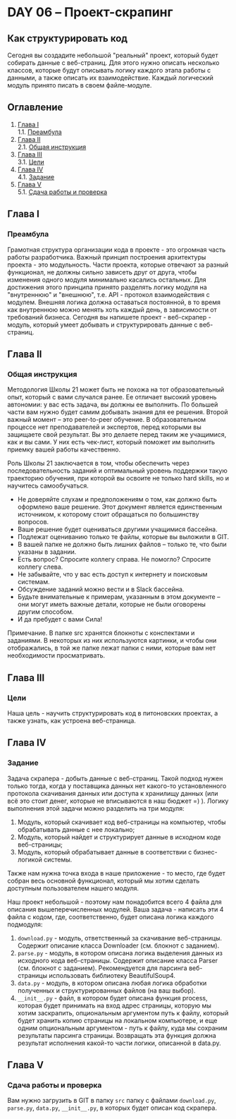 # DAY 06 – Проект-скрапинг
## Как структурировать код
Сегодня вы создадите небольшой "реальный" проект, который будет собирать данные с веб-страниц. Для этого нужно описать несколько классов, которые будут описывать логику каждого этапа работы с данными, а также описать их взаимодействие. Каждый логический модуль принято писать в своем файле-модуле.

## Оглавление

1. [Глава I](#глава-i) \
    1.1. [Преамбула](#преамбула)
2. [Глава II](#глава-ii) \
    2.1. [Общая инструкция](#общая-инструкция)
3. [Глава III](#глава-iii) \
    3.1. [Цели](#цели)
4. [Глава IV](#глава-iv) \
    4.1. [Задание](#задание)
5. [Глава V](#глава-v) \
    5.1. [Сдача работы и проверка](#сдача-работы-и-проверка)

## Глава I
### Преамбула

Грамотная структура организации кода в проекте - это огромная часть работы разработчика. Важный принцип построения архитектуры проекта - это модульность. Части проекта, которые отвечают за разный функционал, не должны сильно зависеть друг от друга, чтобы изменения одного модуля минимально касались остальных. Для достижения этого принципа принято разделять логику модуля на "внутреннюю" и "внешнюю", т.е. API - протокол взаимодействия с модулем. Внешняя логика должна оставаться постоянной, в то время как внутреннюю можно менять хоть каждый день, в зависимости от требований бизнеса. Сегодня вы напишете проект - веб-скрапер - модуль, который умеет добывать и структурировать данные с веб-страниц.

## Глава II
### Общая инструкция

Методология Школы 21 может быть не похожа на тот образовательный опыт, который с вами случался ранее. Ее отличает высокий уровень автономии: у вас есть задача, вы должны ее выполнить. По большей части вам нужно будет самим добывать знания для ее решения. Второй важный момент – это peer-to-peer обучение. В образовательном процессе нет преподавателей и экспертов, перед которыми вы защищаете свой результат. Вы это делаете перед таким же учащимися, как и вы сами. У них есть чек-лист, который поможет им выполнить приемку вашей работы качественно.

Роль Школы 21 заключается в том, чтобы обеспечить через последовательность заданий и оптимальный уровень поддержки такую траекторию обучения, при которой вы освоите не только hard skills, но и научитесь самообучаться.

* Не доверяйте слухам и предположениям о том, как должно быть оформлено ваше решение. Этот документ является единственным источником, к которому стоит обращаться по большинству вопросов.
* Ваше решение будет оцениваться другими учащимися бассейна.
* Подлежат оцениванию только те файлы, которые вы выложили в GIT.
* В вашей папке не должно быть лишних файлов – только те, что были указаны в задании.
* Есть вопрос? Спросите коллегу справа. Не помогло? Спросите коллегу слева.
* Не забывайте, что у вас есть доступ к интернету и поисковым системам.
* Обсуждение заданий можно вести и в Slack бассейна.
* Будьте внимательные к примерам, указанным в этом документе – они могут иметь важные детали, которые не были оговорены другим способом.
* И да пребудет с вами Сила!

Примечание. В папке src хранятся блокноты с конспектами и заданиями. В некоторых из них используются картинки, и чтобы они отображались, в той же папке лежат папки с ними, которые вам нет необходимости просматривать.  


## Глава III
### Цели

Наша цель - научить структурировать код в питоновских проектах, а также узнать, как устроена веб-страница.

## Глава IV
### Задание

Задача скрапера - добыть данные с веб-страниц. Такой подход нужен только тогда, когда у поставщика данных нет какого-то установленного протокола скачивания данных или доступа к хранилищу данных (или всё это стоит денег, которые не вписываются в наш бюджет =) ). Логику выполнения этой задачи можно разделить на три модуля:

1. Модуль, который скачивает код веб-страницы на компьютер, чтобы обрабатывать данные с нее локально;
2. Модуль, который найдет и структурирует данные в исходном коде веб-страницы;
3. Модуль, который обрабатывает данные в соответствии с бизнес-логикой системы.

Также нам нужна точка входа в наше приложение - то место, где будет собран весь основной функционал, который мы хотим сделать доступным пользователем нашего модуля.

Наш проект небольшой - поэтому нам понадобится всего 4 файла для описания вышеперечисленных модулей. Ваша задача - написать эти 4 файла с кодом, где, соответственно, будет описана логика каждого подмодуля:

1. `download.py` - модуль, ответственный за скачивание веб-страницы. Содержит описание класса Downloader (см. блокнот с заданием).
2. `parse.py` - модуль, в котором описана логика выделения данных из исходного кода веб-страницы. Содержит описание класса Parser (см. блокнот с заданием). Рекомендуется для парсинга веб-страницы использовать библиотеку BeautifulSoup4.
3. `data.py` - модуль, в котором описана любая логика обработки полученных и структурированных файлов (на ваш выбор).
4. `__init__.py` - файл, в котором будет описана функция process, которая будет принимать на вход адрес страницы, которую мы хотим заскрапить, опциональным аргументом путь к файлу, который будет хранить копию страницы на локальном компьютере, и еще одним опциональным аргументом - путь к файлу, куда мы сохраним результаты парсинга страницы. Возвращать эта функция должна результат исполнения какой-то части логики, описанной в data.py.

## Глава V
### Сдача работы и проверка

Вам нужно загрузить в GIT в папку `src` папку с файлами `download.py`, `parse.py`, `data.py`, `__init__.py`, в которых будет описан код скрапера.

